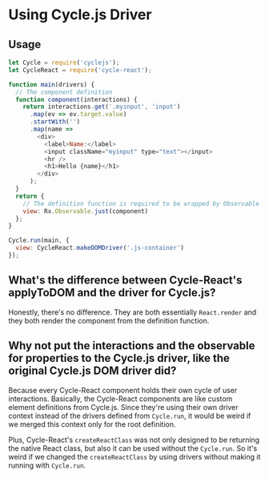 # Using Cycle.js Driver

## Usage

```js
let Cycle = require('cyclejs');
let CycleReact = require('cycle-react');

function main(drivers) {
  // The component definition
  function component(interactions) {
    return interactions.get('.myinput', 'input')
      .map(ev => ev.target.value)
      .startWith('')
      .map(name =>
        <div>
          <label>Name:</label>
          <input className="myinput" type="text"></input>
          <hr />
          <h1>Hello {name}</h1>
        </div>
      );
  }
  return {
    // The definition function is required to be wrapped by Observable
    view: Rx.Observable.just(component)
  };
}

Cycle.run(main, {
  view: CycleReact.makeDOMDriver('.js-container')
});
```

## What's the difference between Cycle-React's applyToDOM and the driver for Cycle.js?

Honestly, there's no difference. They are both essentially `React.render` and
they both render the component from the definition function.

## Why not put the interactions and the observable for properties to the Cycle.js driver, like the original Cycle.js DOM driver did?

Because every Cycle-React component holds their own cycle of user interactions.
Basically, the Cycle-React components are like custom element definitions from
Cycle.js. Since they're using their own driver context instead of the drivers
defined from `Cycle.run`, it would be weird if we merged this context only for
the root definition.

Plus, Cycle-React's `createReactClass` was not only designed to be returning the
native React class, but also it can be used without the `Cycle.run`. So it's
weird if we changed the `createReactClass` by using drivers without making it
running with `Cycle.run`.
